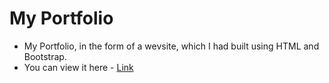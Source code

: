 # My Portfolio
- My Portfolio, in the form of a wevsite, which I had built using HTML and Bootstrap.
- You can view it here - [Link](https://prabhu30.github.io/portfolio)
